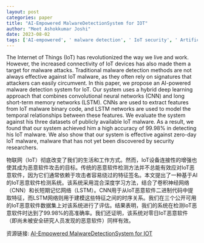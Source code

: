 ```yaml
---
layout: post
categories: paper
title: "AI-Empowered MalwareDetectionSystem for IOT"
author: "Meet Ashokkumar Joshi"
date: 2023-08-02
tags: ['AI-empowered', ' malware detection', ' IoT security', ' Artificial Intelligence', ' machine learning', ' adaptive learning', ' Internet of Things', ' intrusion detection system', ' cybersecurity', ' threat detection']
---
```


The Internet of Things (IoT) has revolutionized the way we live and work. However, the increased connectivity of IoT devices has also made them a target for malware attacks. Traditional malware detection methods are not always effective against IoT malware, as they often rely on signatures that attackers can easily circumvent. In this paper, we propose an AI-powered malware detection system for IoT. Our system uses a hybrid deep learning approach that combines convolutional neural networks (CNN) and long short-term memory networks (LSTM). CNNs are used to extract features from IoT malware binary code, and LSTM networks are used to model the temporal relationships between these features. We evaluate the system against his three datasets of publicly available IoT malware. As a result, we found that our system achieved him a high accuracy of 99.98% in detecting his IoT malware. We also show that our system is effective against zero-day IoT malware, malware that has not yet been discovered by security researchers.

物联网（IoT）彻底改变了我们的生活和工作方式。然而，IoT设备连接性的增强也使其成为恶意软件攻击的目标。传统的恶意软件检测方法并不总能有效应对IoT恶意软件，因为它们通常依赖于攻击者容易绕过的特征签名。本文提出了一种基于AI的IoT恶意软件检测系统。该系统采用混合深度学习方法，结合了卷积神经网络（CNN）和长短期记忆网络（LSTM）。CNN用于从IoT恶意软件二进制代码中提取特征，而LSTM网络则用于建模这些特征之间的时序关系。我们在三个公开可用的IoT恶意软件数据集上对该系统进行了评估。结果表明，我们的系统在检测IoT恶意软件时达到了99.98%的高准确率。我们还证明，该系统对零日IoT恶意软件（即尚未被安全研究人员发现的恶意软件）同样有效。

资源链接: [AI-Empowered MalwareDetectionSystem for IOT](https://papers.ssrn.com/sol3/papers.cfm?abstract_id=4528876)
